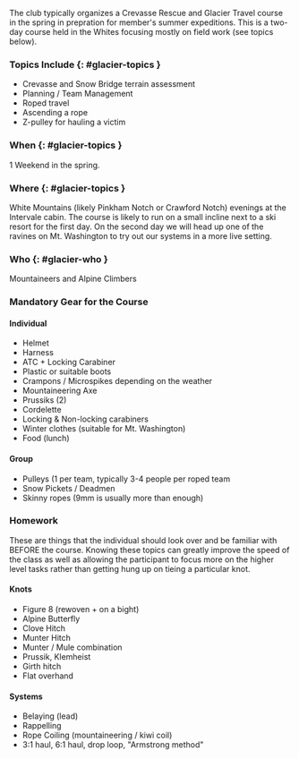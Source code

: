 The club typically organizes a Crevasse Rescue and Glacier Travel course in the spring in prepration for member's summer expeditions. This is a two-day course held in the Whites focusing mostly on field work (see topics below).

### Topics Include {: #glacier-topics } 

*   Crevasse and Snow Bridge terrain assessment
*   Planning / Team Management
*   Roped travel
*   Ascending a rope
*   Z-pulley for hauling a victim

### When {: #glacier-topics } 

1 Weekend in the spring.

### Where {: #glacier-topics } 

White Mountains (likely Pinkham Notch or Crawford Notch) evenings at the Intervale cabin. The course is likely to run on a small incline next to a ski resort for the first day. On the second day we will head up one of the ravines on Mt. Washington to try out our systems in a more live setting.

### Who {: #glacier-who } 

Mountaineers and Alpine Climbers

### Mandatory Gear for the Course

#### Individual

*   Helmet
*   Harness
*   ATC + Locking Carabiner
*   Plastic or suitable boots
*   Crampons / Microspikes depending on the weather
*   Mountaineering Axe
*   Prussiks (2)
*   Cordelette
*   Locking & Non-locking carabiners
*   Winter clothes (suitable for Mt. Washington)
*   Food (lunch)

#### Group

*   Pulleys (1 per team, typically 3-4 people per roped team
*   Snow Pickets / Deadmen
*   Skinny ropes (9mm is usually more than enough)

### Homework

These are things that the individual should look over and be familiar with BEFORE the course. Knowing these topics can greatly improve the speed of the class as well as allowing the participant to focus more on the higher level tasks rather than getting hung up on tieing a particular knot.

#### Knots

*   Figure 8 (rewoven + on a bight)
*   Alpine Butterfly
*   Clove Hitch
*   Munter Hitch
*   Munter / Mule combination
*   Prussik, Klemheist
*   Girth hitch
*   Flat overhand

#### Systems

*   Belaying (lead)
*   Rappelling
*   Rope Coiling (mountaineering / kiwi coil)
*   3:1 haul, 6:1 haul, drop loop, "Armstrong method"
